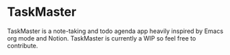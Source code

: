 # TaskMaster
TaskMaster is a note-taking and todo agenda app heavily inspired by Emacs org mode and Notion.
TaskMaster is currently a WIP so feel free to contribute.
